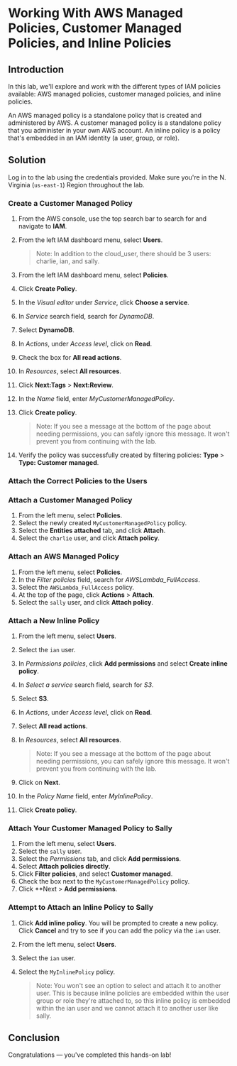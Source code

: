 # Working With AWS Managed Policies, Customer Managed Policies, and Inline Policies

## Introduction

In this lab, we'll explore and work 
with the different types of IAM policies available: AWS managed 
policies, customer managed policies, and inline policies.

An AWS managed policy is a standalone 
policy that is created and administered by AWS. A customer managed 
policy is a standalone policy that you administer in your own AWS 
account. An inline policy is a policy that's embedded in an IAM identity
 (a user, group, or role).

## Solution

Log in to the lab using the credentials provided. Make sure you're in the N. Virginia (`us-east-1`) Region throughout the lab.

### Create a Customer Managed Policy

1. From the AWS console, use the top search bar to search for and navigate to **IAM**.
2. From the left IAM dashboard menu, select **Users**.
    
    > Note: In addition to the cloud_user, there should be 3 users: charlie, ian, and sally.
    > 
3. From the left IAM dashboard menu, select **Policies**.
4. Click **Create Policy**.
5. In the *Visual editor* under *Service*, click **Choose a service**.
6. In *Service* search field, search for *DynamoDB*.
7. Select **DynamoDB**.
8. In *Actions*, under *Access level*, click on **Read**.
9. Check the box for **All read actions**.
10. In *Resources*, select **All resources**.
11. Click **Next:Tags** > **Next:Review**.
12. In the *Name* field, enter *MyCustomerManagedPolicy*.
13. Click **Create policy**.
    
    > Note: If you see a 
    message at the bottom of the page about needing permissions, you can 
    safely ignore this message. It won't prevent you from continuing with 
    the lab.
    > 
14. Verify the policy was successfully created by filtering policies: **Type** > **Type: Customer managed**.

### Attach the Correct Policies to the Users

### Attach a Customer Managed Policy

1. From the left menu, select **Policies**.
2. Select the newly created `MyCustomerManagedPolicy` policy.
3. Select the **Entities attached** tab, and click **Attach**.
4. Select the `charlie` user, and click **Attach policy**.

### Attach an AWS Managed Policy

1. From the left menu, select **Policies**.
2. In the *Filter policies* field, search for *AWSLambda_FullAccess*.
3. Select the `AWSLambda_FullAccess` policy.
4. At the top of the page, click **Actions** > **Attach**.
5. Select the `sally` user, and click **Attach policy**.

### Attach a New Inline Policy

1. From the left menu, select **Users**.
2. Select the `ian` user.
3. In *Permissions policies*, click **Add permissions** and select **Create inline policy**.
4. In *Select a service* search field, search for *S3*.
5. Select **S3**.
6. In *Actions*, under *Access level*, click on **Read**.
7. Select **All read actions**.
8. In *Resources*, select **All resources**.
    
    > Note: If you see a 
    message at the bottom of the page about needing permissions, you can 
    safely ignore this message. It won't prevent you from continuing with 
    the lab.
    > 
9. Click on **Next**.
10. In the *Policy Name* field, enter *MyInlinePolicy*.
11. Click **Create policy**.

### Attach Your Customer Managed Policy to Sally

1. From the left menu, select **Users**.
2. Select the `sally` user.
3. Select the *Permissions* tab, and click **Add permissions**.
4. Select **Attach policies directly**.
5. Click **Filter policies**, and select **Customer managed**.
6. Check the box next to the `MyCustomerManagedPolicy` policy.
7. Click **Next > **Add permissions**.

### Attempt to Attach an Inline Policy to Sally

1. Click **Add inline policy**. You will be prompted to create a new policy. Click **Cancel** and try to see if you can add the policy via the `ian` user.
2. From the left menu, select **Users**.
3. Select the `ian` user.
4. Select the `MyInlinePolicy` policy.
    
    > Note: You won't see 
    an option to select and attach it to another user. This is because 
    inline policies are embedded within the user group or role they're 
    attached to, so this inline policy is embedded within the ian user and we cannot attach it to another user like sally.
    > 

## Conclusion

Congratulations — you've completed this hands-on lab!